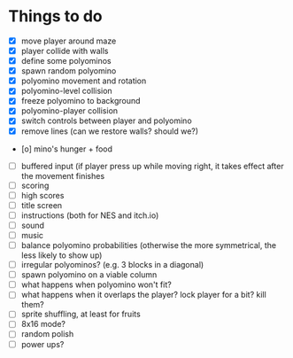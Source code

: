 # Things to do

- [x] move player around maze
- [x] player collide with walls
- [x] define some polyominos
- [x] spawn random polyomino
- [x] polyomino movement and rotation
- [x] polyomino-level collision
- [x] freeze polyomino to background
- [x] polyomino-player collision
- [x] switch controls between player and polyomino
- [x] remove lines (can we restore walls? should we?)
- [o] mino's hunger + food
- [ ] buffered input (if player press up while moving right, it takes effect after the movement finishes
- [ ] scoring
- [ ] high scores
- [ ] title screen
- [ ] instructions (both for NES and itch.io)
- [ ] sound
- [ ] music
- [ ] balance polyomino probabilities (otherwise the more symmetrical, the less likely to show up)
- [ ] irregular polyominos? (e.g. 3 blocks in a diagonal)
- [ ] spawn polyomino on a viable column
- [ ] what happens when polyomino won't fit?
- [ ] what happens when it overlaps the player? lock player for a bit? kill them?
- [ ] sprite shuffling, at least for fruits
- [ ] 8x16 mode?
- [ ] random polish
- [ ] power ups?
